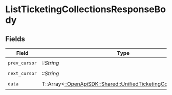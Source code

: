 # ListTicketingCollectionsResponseBody


## Fields

| Field                                                                                                                       | Type                                                                                                                        | Required                                                                                                                    | Description                                                                                                                 |
| --------------------------------------------------------------------------------------------------------------------------- | --------------------------------------------------------------------------------------------------------------------------- | --------------------------------------------------------------------------------------------------------------------------- | --------------------------------------------------------------------------------------------------------------------------- |
| `prev_cursor`                                                                                                               | *::String*                                                                                                                  | :heavy_check_mark:                                                                                                          | N/A                                                                                                                         |
| `next_cursor`                                                                                                               | *::String*                                                                                                                  | :heavy_check_mark:                                                                                                          | N/A                                                                                                                         |
| `data`                                                                                                                      | T::Array<[::OpenApiSDK::Shared::UnifiedTicketingCollectionOutput](../../models/shared/unifiedticketingcollectionoutput.md)> | :heavy_check_mark:                                                                                                          | N/A                                                                                                                         |